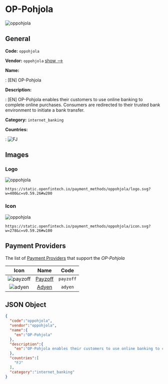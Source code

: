 
# OP-Pohjola 
![oppohjola](https://static.openfintech.io/payment_methods/oppohjola/logo.svg?w=400&c=v0.59.26#w200)  

## General 
**Code:** `oppohjola` 
 
**Vendor:** `oppohjola` [show -->](/vendors/oppohjola/) 
 
**Name:** 
 
:	[EN] OP-Pohjola 
 
**Description:** 
 
: [EN] OP-Pohjola enables their customers to use online banking to complete online purchases. Consumers are redirected to their trusted bank environment to initiate a bank transfer. 
 
**Category:** `internet_banking` 
 
**Countries:** 
 
:	![FJ](https://cdnjs.cloudflare.com/ajax/libs/flag-icon-css/3.3.0/flags/4x3/fj.svg#w24)  

## Images 

### Logo 
![oppohjola](https://static.openfintech.io/payment_methods/oppohjola/logo.svg?w=400&c=v0.59.26#w200)  

```
https://static.openfintech.io/payment_methods/oppohjola/logo.svg?w=400&c=v0.59.26#w200
```  

### Icon 
![oppohjola](https://static.openfintech.io/payment_methods/oppohjola/icon.svg?w=278&c=v0.59.26#w100)  

```
https://static.openfintech.io/payment_methods/oppohjola/icon.svg?w=278&c=v0.59.26#w100
```  

## Payment Providers 
 
The list of [Payment Providers](/payment-providers/) that support the _OP-Pohjola_ 

|Icon|Name|Code| 
|:---:|:---:|:---:| 
|![payzoff](https://static.openfintech.io/payment_providers/payzoff/icon.svg?w=278&c=v0.59.26#w100) |[Payzoff](/payment-providers/payzoff/)|`payzoff`| 
|![adyen](https://static.openfintech.io/payment_providers/adyen/icon.svg?w=278&c=v0.59.26#w100) |[Adyen](/payment-providers/adyen/)|`adyen`| 
 

## JSON Object 

```json
{
  "code":"oppohjola",
  "vendor":"oppohjola",
  "name":{
    "en":"OP-Pohjola"
  },
  "description":{
    "en":"OP-Pohjola enables their customers to use online banking to complete online purchases. Consumers are redirected to their trusted bank environment to initiate a bank transfer."
  },
  "countries":[
    "FJ"
  ],
  "category":"internet_banking"
}
```  
